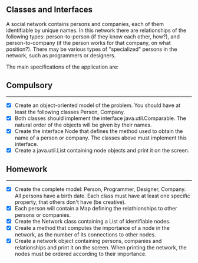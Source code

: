 ## Classes and Interfaces
A social network contains persons and companies, each of them identifiable by unique names.
In this network there are relationships of the following types: person-to-person (if they know each other, how?), and person-to-company (if the person works for that company, on what position?).
There may be various types of "specialized" persons in the network, such as programmers or designers.

The main specifications of the application are:

## Compulsory 

-------

- [x] Create an object-oriented model of the problem. You should have at least the following classes Person, Company.
- [x] Both classes should implement the interface java.util.Comparable. The natural order of the objects will be given by their names.
- [x] Create the interface Node that defines the method used to obtain the name of a person or company. The classes above must implement this interface.
- [x] Create a java.util.List containing node objects and print it on the screen.

## Homework 

--------

- [x] Create the complete model: Person, Programmer, Designer, Company. All persons have a birth date. Each class must have at least one specific property, that others don't have (be creative).
- [x] Each person will contain a Map defining the relathionships to other persons or companies.
- [x] Create the Network class containing a List of identifiable nodes.
- [x] Create a method that computes the importance of a node in the network, as the number of its connections to other nodes.
- [x] Create a network object containing persons, companies and relationships and print it on the screen. When printing the network, the nodes must be ordered according to their importance.